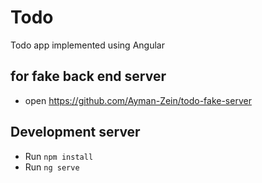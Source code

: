 # Todo

Todo app implemented using Angular

## for fake back end server

- open https://github.com/Ayman-Zein/todo-fake-server

## Development server

- Run `npm install`
- Run `ng serve`
